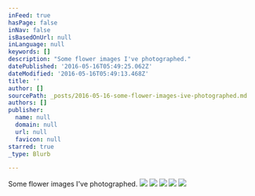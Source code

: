 ```yaml
---
inFeed: true
hasPage: false
inNav: false
isBasedOnUrl: null
inLanguage: null
keywords: []
description: "Some flower images I've photographed."
datePublished: '2016-05-16T05:49:25.062Z'
dateModified: '2016-05-16T05:49:13.468Z'
title: ''
author: []
sourcePath: _posts/2016-05-16-some-flower-images-ive-photographed.md
authors: []
publisher:
  name: null
  domain: null
  url: null
  favicon: null
starred: true
_type: Blurb

---
```

Some flower images I've photographed.
![](https://the-grid-user-content.s3-us-west-2.amazonaws.com/852dda31-5077-4006-ae6b-481dd21ef9e6.jpg)
![](https://the-grid-user-content.s3-us-west-2.amazonaws.com/d9ab8514-9b77-4b27-85af-2466f75ce0ae.jpg)
![](https://s3-us-west-2.amazonaws.com/the-grid-img/p/ec32a555b52e019a86e5a2b8a9010119267fee20.jpg)
![](https://the-grid-user-content.s3-us-west-2.amazonaws.com/9f958448-67b8-4395-ad96-3c81055279e0.jpg)
![](https://the-grid-user-content.s3-us-west-2.amazonaws.com/30c4ab53-0c3a-41e6-baba-235747a0e54c.jpg)